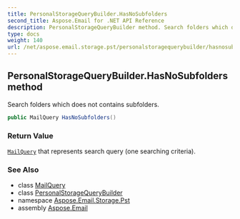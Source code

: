 ```yaml
---
title: PersonalStorageQueryBuilder.HasNoSubfolders
second_title: Aspose.Email for .NET API Reference
description: PersonalStorageQueryBuilder method. Search folders which does not contains subfolders
type: docs
weight: 140
url: /net/aspose.email.storage.pst/personalstoragequerybuilder/hasnosubfolders/
---
```

## PersonalStorageQueryBuilder.HasNoSubfolders method

Search folders which does not contains subfolders.

```csharp
public MailQuery HasNoSubfolders()
```

### Return Value

[`MailQuery`](../../../aspose.email.tools.search/mailquery/) that represents search query (one searching criteria).

### See Also

* class [MailQuery](../../../aspose.email.tools.search/mailquery/)
* class [PersonalStorageQueryBuilder](../)
* namespace [Aspose.Email.Storage.Pst](../../personalstoragequerybuilder/)
* assembly [Aspose.Email](../../../)



